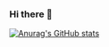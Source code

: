 ### Hi there 👋

[![Anurag's GitHub stats](https://github-readme-stats.vercel.app/api?username=antinf)](https://github.com/anuraghazra/github-readme-stats)
<!--
**antinf/antinf** is a ✨ _special_ ✨ repository because its `README.md` (this file) appears on your GitHub profile.

Here are some ideas to get you started:

- 🔭 I’m currently working on ...
- 🌱 I’m currently learning ...
- 👯 I’m looking to collaborate on ...
- 🤔 I’m looking for help with ...
- 💬 Ask me about ...
- 📫 How to reach me: ...
- 😄 Pronouns: ...
- ⚡ Fun fact: ...
-->
